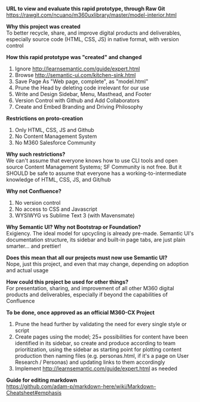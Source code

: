 **URL to view and evaluate this rapid prototype, through Raw Git**<br/>
https://rawgit.com/ncuano/m360uxlibrary/master/model-interior.html


**Why this project was created**<br/>
To better recycle, share, and improve digital products and deliverables,<br/>
especially source code (HTML, CSS, JS) in native format, with version control

**How this rapid prototype was "created" and changed**<br/>
1) Ignore http://learnsemantic.com/guide/expert.html<br/>
2) Browse http://semantic-ui.com/kitchen-sink.html<br/>
3) Save Page As "Web page, complete", as "model.html"<br/>
4) Prune the Head by deleting code irrelevant for our use
5) Write and Design Sidebar, Menu, Masthead, and Footer<br/>
6) Version Control with Github and Add Collaborators<br/>
7) Create and Embed Branding and Driving Philosophy

**Restrictions on proto-creation**<br/>
1) Only HTML, CSS, JS and Github<br/>
2) No Content Management System<br/>
3) No M360 Salesforce Community

**Why such restrictions?**<br/>
We can't assume that everyone knows how to use CLI tools and open source Content Management Systems; SF Community is not free. But it SHOULD be safe to assume that everyone has a working-to-intermediate knowledge of HTML, CSS, JS, and Git/hub

**Why not Confluence?**<br/>
1) No version control<br/>
2) No access to CSS and Javascript<br/>
3) WYSIWYG vs Sublime Text 3 (with Mavensmate)

**Why Semantic UI? Why not Bootstrap or Foundation?**<br/>
Exigiency. The ideal model for upcycling is already pre-made. Semantic UI's documentation structure, its sidebar and built-in page tabs, are just plain smarter... and prettier! 

**Does this mean that all our projects must now use Semantic UI?**<br/>
Nope, just this project, and even that may change, depending on adoption and actual usage

**How could this project be used for other things?**<br/>
For presentation, sharing, and improvement of all other M360 digital products and deliverables, especially if beyond the capabilities of Confluence

**To be done, once approved as an official M360-CX Project**<br/>
1) Prune the head further by validating the need for every single style or script<br/>
2) Create pages using the model; 25+ possibilities for content have been identified in its sidebar, so create and produce according to team prioritization, using the sidebar as starting point for plotting content production then naming files (e.g. personas.html, if it's a page on User Research / Personas) and updating links to them accordingly<br/>
3) Implement http://learnsemantic.com/guide/expert.html as needed


**Guide for editing markdown**<br/>
https://github.com/adam-p/markdown-here/wiki/Markdown-Cheatsheet#emphasis